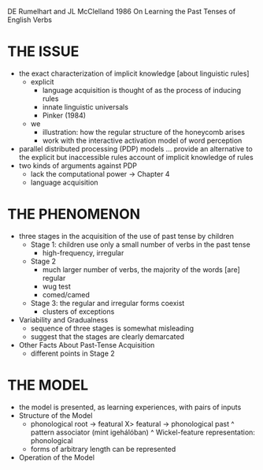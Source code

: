 DE Rumelhart and JL McClelland
1986
On Learning the Past Tenses of English Verbs

# THE ISSUE

* the exact characterization of implicit knowledge [about linguistic rules]
  * explicit
    * language acquisition is thought of as the process of inducing rules
    * innate linguistic universals
    * Pinker (1984)
  * we
    * illustration: how the regular structure of the honeycomb arises
    * work with the interactive activation model of word perception
* parallel distributed processing (PDP) models ... provide an alternative to
  the explicit but inaccessible rules account of implicit knowledge of rules
* two kinds of arguments against PDP
  * lack the computational power -> Chapter 4
  * language acquisition

# THE PHENOMENON

* three stages in the acquisition of the use of past tense by children
  * Stage 1: children use only a small number of verbs in the past tense
    * high-frequency, irregular
  * Stage 2
    * much larger number of verbs, the majority of the words [are] regular
    * wug test
    * comed/camed
  * Stage 3: the regular and irregular forms coexist
    * clusters of exceptions
* Variability and Gradualness
  * sequence of three stages is somewhat misleading
  * suggest that the stages are clearly demarcated
* Other Facts About Past-Tense Acquisition
  * different points in Stage 2

# THE MODEL

* the model is presented, as learning experiences, with pairs of inputs
* Structure of the Model
  * phonological root -> featural X> featural -> phonological past
                                  ^ pattern associator (mint igehálóban)
                      ^ Wickel-feature representation: phonological
  * forms of arbitrary length can be represented
* Operation of the Model
